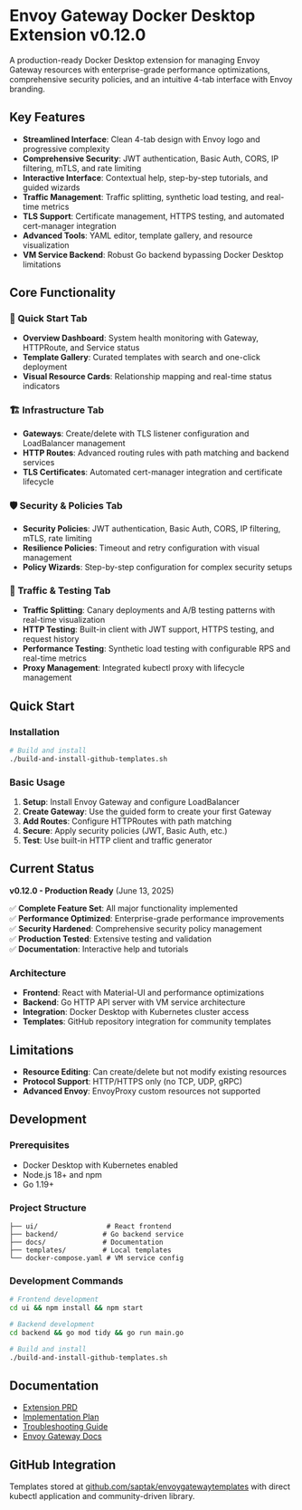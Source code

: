 # Envoy Gateway Docker Desktop Extension v0.12.0

A production-ready Docker Desktop extension for managing Envoy Gateway resources with enterprise-grade performance optimizations, comprehensive security policies, and an intuitive 4-tab interface with Envoy branding.

## Key Features

- **Streamlined Interface**: Clean 4-tab design with Envoy logo and progressive complexity
- **Comprehensive Security**: JWT authentication, Basic Auth, CORS, IP filtering, mTLS, and rate limiting
- **Interactive Interface**: Contextual help, step-by-step tutorials, and guided wizards
- **Traffic Management**: Traffic splitting, synthetic load testing, and real-time metrics
- **TLS Support**: Certificate management, HTTPS testing, and automated cert-manager integration
- **Advanced Tools**: YAML editor, template gallery, and resource visualization
- **VM Service Backend**: Robust Go backend bypassing Docker Desktop limitations

## Core Functionality

### 🚀 Quick Start Tab
- **Overview Dashboard**: System health monitoring with Gateway, HTTPRoute, and Service status
- **Template Gallery**: Curated templates with search and one-click deployment
- **Visual Resource Cards**: Relationship mapping and real-time status indicators

### 🏗️ Infrastructure Tab
- **Gateways**: Create/delete with TLS listener configuration and LoadBalancer management
- **HTTP Routes**: Advanced routing rules with path matching and backend services
- **TLS Certificates**: Automated cert-manager integration and certificate lifecycle

### 🛡️ Security & Policies Tab
- **Security Policies**: JWT authentication, Basic Auth, CORS, IP filtering, mTLS, rate limiting
- **Resilience Policies**: Timeout and retry configuration with visual management
- **Policy Wizards**: Step-by-step configuration for complex security setups

### 🚦 Traffic & Testing Tab
- **Traffic Splitting**: Canary deployments and A/B testing patterns with real-time visualization
- **HTTP Testing**: Built-in client with JWT support, HTTPS testing, and request history
- **Performance Testing**: Synthetic load testing with configurable RPS and real-time metrics
- **Proxy Management**: Integrated kubectl proxy with lifecycle management

## Quick Start

### Installation

```bash
# Build and install
./build-and-install-github-templates.sh
```

### Basic Usage

1. **Setup**: Install Envoy Gateway and configure LoadBalancer
2. **Create Gateway**: Use the guided form to create your first Gateway
3. **Add Routes**: Configure HTTPRoutes with path matching
4. **Secure**: Apply security policies (JWT, Basic Auth, etc.)
5. **Test**: Use built-in HTTP client and traffic generator

## Current Status

**v0.12.0 - Production Ready** (June 13, 2025)

✅ **Complete Feature Set**: All major functionality implemented  
✅ **Performance Optimized**: Enterprise-grade performance improvements  
✅ **Security Hardened**: Comprehensive security policy management  
✅ **Production Tested**: Extensive testing and validation  
✅ **Documentation**: Interactive help and tutorials  

### Architecture

- **Frontend**: React with Material-UI and performance optimizations
- **Backend**: Go HTTP API server with VM service architecture
- **Integration**: Docker Desktop with Kubernetes cluster access
- **Templates**: GitHub repository integration for community templates

## Limitations

- **Resource Editing**: Can create/delete but not modify existing resources
- **Protocol Support**: HTTP/HTTPS only (no TCP, UDP, gRPC)
- **Advanced Envoy**: EnvoyProxy custom resources not supported

## Development

### Prerequisites

- Docker Desktop with Kubernetes enabled
- Node.js 18+ and npm
- Go 1.19+

### Project Structure

```text
├── ui/                 # React frontend
├── backend/           # Go backend service
├── docs/              # Documentation
├── templates/         # Local templates
└── docker-compose.yaml # VM service config
```

### Development Commands

```bash
# Frontend development
cd ui && npm install && npm start

# Backend development
cd backend && go mod tidy && go run main.go

# Build and install
./build-and-install-github-templates.sh
```

## Documentation

- [Extension PRD](docs/envoy_gateway_extension_prd.md)
- [Implementation Plan](docs/envoy_gateway_implementation_plan.md)
- [Troubleshooting Guide](docs/troubleshooting-guide.md)
- [Envoy Gateway Docs](https://gateway.envoyproxy.io/docs/)

## GitHub Integration

Templates stored at [github.com/saptak/envoygatewaytemplates](https://github.com/saptak/envoygatewaytemplates) with direct kubectl application and community-driven library.
